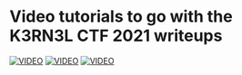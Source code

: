 # Video tutorials to go with the K3RN3L CTF 2021 writeups
[![VIDEO](https://img.youtube.com/vi/q7kiBMgNEy0/0.jpg)](https://youtu.be/q7kiBMgNEy0 "K3RN3L CTF 2021: K3RN3L DROID")
[![VIDEO](https://img.youtube.com/vi/jSyLy_SfoyQ/0.jpg)](https://youtu.be/jSyLy_SfoyQ "K3RN3L CTF 2021: Twizzty Buzzinezz")
[![VIDEO](https://img.youtube.com/vi/-hlJFrZn87A/0.jpg)](https://youtu.be/-hlJFrZn87A "K3RN3L CTF 2021: Bad Seed")